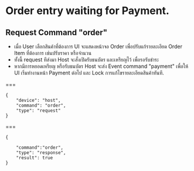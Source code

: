 # Order entry waiting for Payment.

## Request Command "order"

* เมื่อ User เลือกสินค้าที่ต้องการ  UI จะแสดงหน้าจอ Order เพื่อปรับแก้รายละเอียด Order Item ที่ต้องการ เช่นปรับราคา หรือจำนวน
* ทั้งนี้ request ทีส่งมา Host จะสั่งเปิดรับธนบัตร และเหรียญไว้ เพื่อรอรับชำระ
* หากมีการหยอดเหรียญ หรือรับธนบัตร Host จะส่ง Event command "payment" เพื่อให้ UI เริ่มทำงานหน้า Payment ต่อไป และ Lock การแก้ไขรายละเอียดสินค้าทันที.

===


```
{
    "device": "host",
    "command": "order",
    "type": "request"
}
```

===

```
{

    "command":"order",
    "type": "response",
    "result": true
}

```